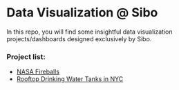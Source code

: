 # Data Visualization @ Sibo
In this repo, you will find some insightful data visualization projects/dashboards designed exclusively by Sibo. 

### Project list:

- [NASA Fireballs](./projects/nasa_fireballs)
- [Rooftop Drinking Water Tanks in NYC](./projects/rooftop_water)

